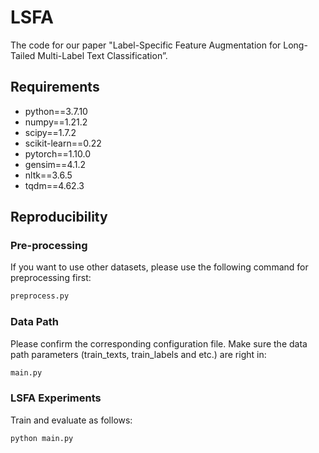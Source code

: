 # LSFA  
The code for our paper "Label-Specific Feature Augmentation for Long-Tailed Multi-Label Text Classification”.   

## Requirements  
* python==3.7.10
* numpy==1.21.2
* scipy==1.7.2
* scikit-learn==0.22 
* pytorch==1.10.0
* gensim==4.1.2
* nltk==3.6.5
* tqdm==4.62.3

## Reproducibility   
### Pre-processing
If you want to use other datasets, please use the following command for preprocessing first:  
```bash
preprocess.py
```

### Data Path
Please confirm the corresponding configuration file. Make sure the data path parameters (train_texts, train_labels and etc.) are right in:   
```bash
main.py
```

### LSFA Experiments  
Train and evaluate as follows: 
```bash
python main.py 
```
